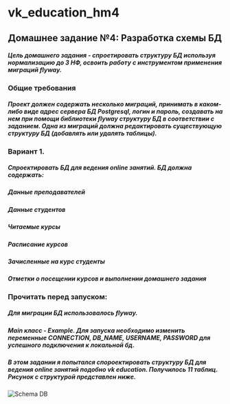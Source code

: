 # vk_education_hm4
## Домашнее задание №4: Разработка схемы БД
##### Цель домашнего задания - спроетировать структуру БД используя нормализацию до 3 НФ, освоить работу с инструментом применения миграций flyway.

### Общие требования
##### Проект должен содержать несколько миграций, принимать в каком-либо виде адрес сервера БД Postgresql, логин и пароль, создавать на нем при помощи библиотеки flyway структуру БД в соответствии с заданием. Одна из миграций должна редактировать существующую структуру БД (добавлять или удалять таблицы).

### Вариант 1.
##### Спроектировать БД для ведения online занятий. БД должна содержать:
##### Данные преподавателей
##### Данные студентов
##### Читаемые курсы
##### Расписание курсов
##### Зачисленные на курс студенты
##### Отметки о посещении курсов и выполнении домашнего задания

### Прочитать перед запуском:
##### Для миграции БД использовалось flyway.
##### Main класс - Example. Для запуска необходимо изменить переменные CONNECTION, DB_NAME, USERNAME, PASSWORD для успешного подключения к локальной бд.
##### В этом задании я попытался спороектировать структуру БД для ведения online занятий подобно vk education. Получилось 11 таблиц. Рисунок с структурой представлен ниже.
![Schema DB](https://cdn.discordapp.com/attachments/706866641925046362/1036190152357322812/db_image.png)
